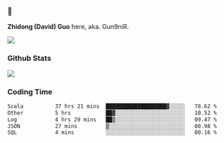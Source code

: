 ### 👋 

**Zhidong (David) Guo** here, aka. Gun9niR.

![](https://komarev.com/ghpvc/?username=Gun9niR&label=Total+Views)

### Github Stats

<img src="https://github-readme-stats.vercel.app/api?username=Gun9niR&count_private=true&show_icons=true&theme=vue-dark&hide_title=true">

### Coding Time

<!--START_SECTION:waka-->

```txt
Scala          37 hrs 21 mins  ███████████████████▓░░░░░   78.62 %
Other          5 hrs           ██▓░░░░░░░░░░░░░░░░░░░░░░   10.52 %
Log            4 hrs 29 mins   ██▒░░░░░░░░░░░░░░░░░░░░░░   09.47 %
JSON           27 mins         ▒░░░░░░░░░░░░░░░░░░░░░░░░   00.98 %
SQL            4 mins          ░░░░░░░░░░░░░░░░░░░░░░░░░   00.16 %
```

<!--END_SECTION:waka-->
